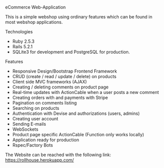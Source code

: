 eCommerce Web-Application

  This is a simple webshop using ordinary features which can be found in most webshop applications.

Technologies

  - Ruby 2.5.3
  - Rails 5.2.1
  - SQLite3 for development and PostgreSQL for production.

Features

  - Responsive Design/Bootstrap Frontend Framework
  - CRUD (create / read / update / delete) on products
  - Client side MVC frameworks (AJAX)
  - Creating / deleting comments on product page
  - Real-time updates with ActionCable when a user posts a new comment
  - Creating orders with and payments with Stripe
  - Pagination on comments listing
  - Searching on products
  - Authentication with Devise and authorizations (users, admins)
  - Creating user account
  - Sending E-mails
  - WebSockets
  - Product page specific ActionCable (Function only works locally)
  - Application ready for production
  - Rspec/Factory Bots


The Website can be reached with the following link: https://rollhouse.herokuapp.com/
